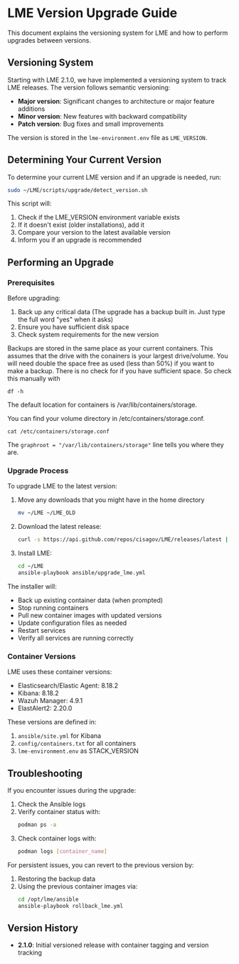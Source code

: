 # LME Version Upgrade Guide

This document explains the versioning system for LME and how to perform upgrades between versions.

## Versioning System

Starting with LME 2.1.0, we have implemented a versioning system to track LME releases. The version follows semantic versioning:

- **Major version**: Significant changes to architecture or major feature additions
- **Minor version**: New features with backward compatibility
- **Patch version**: Bug fixes and small improvements

The version is stored in the `lme-environment.env` file as `LME_VERSION`.

## Determining Your Current Version

To determine your current LME version and if an upgrade is needed, run:

```bash
sudo ~/LME/scripts/upgrade/detect_version.sh
```

This script will:
1. Check if the LME_VERSION environment variable exists
2. If it doesn't exist (older installations), add it
3. Compare your version to the latest available version
4. Inform you if an upgrade is recommended

## Performing an Upgrade

### Prerequisites

Before upgrading:
1. Back up any critical data (The upgrade has a backup built in. Just type the full word "yes" when it asks)
2. Ensure you have sufficient disk space 
3. Check system requirements for the new version

Backups are stored in the same place as your current containers. This assumes that the drive with the conainers is your largest drive/volume. 
You will need double the space free as used (less than 50%) if you want to make a backup. 
There is no check for if you have sufficient space. So check this manually with 
```
df -h
```
The default location for containers is /var/lib/containers/storage. 

You can find your volume directory in /etc/containers/storage.conf. 
```
cat /etc/containers/storage.conf
```

The `graphroot = "/var/lib/containers/storage"` line tells you where they are. 

### Upgrade Process

To upgrade LME to the latest version:

1. Move any downloads that you might have in the home directory
   ```bash
   mv ~/LME ~/LME_OLD
   ```
1. Download the latest release:
   ```bash
   curl -s https://api.github.com/repos/cisagov/LME/releases/latest | jq -r '.assets[0].browser_download_url' | xargs -I {} sh -c 'curl -L -O {} && unzip -d ~/LME $(basename {})'
   ```

1. Install LME:
   ```bash
   cd ~/LME
   ansible-playbook ansible/upgrade_lme.yml
   ```

The installer will:
- Back up existing container data (when prompted)
- Stop running containers
- Pull new container images with updated versions
- Update configuration files as needed
- Restart services
- Verify all services are running correctly

### Container Versions

LME uses these container versions:
- Elasticsearch/Elastic Agent: 8.18.2
- Kibana: 8.18.2
- Wazuh Manager: 4.9.1
- ElastAlert2: 2.20.0

These versions are defined in:
1. `ansible/site.yml` for Kibana
2. `config/containers.txt` for all containers
3. `lme-environment.env` as STACK_VERSION

## Troubleshooting

If you encounter issues during the upgrade:

1. Check the Ansible logs
2. Verify container status with:
   ```bash
   podman ps -a
   ```
3. Check container logs with:
   ```bash
   podman logs [container_name]
   ```

For persistent issues, you can revert to the previous version by:
1. Restoring the backup data
2. Using the previous container images via:
   ```bash
   cd /opt/lme/ansible
   ansible-playbook rollback_lme.yml
   ```

## Version History

- **2.1.0**: Initial versioned release with container tagging and version tracking 